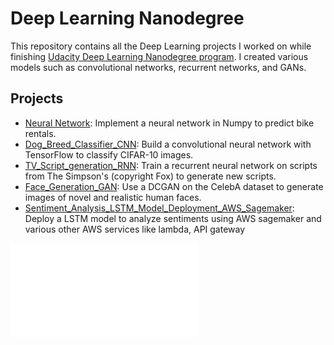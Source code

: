 # Deep Learning Nanodegree 

This repository contains all the Deep Learning projects I worked on while finishing [Udacity Deep Learning Nanodegree program](https://graduation.udacity.com/confirm/NDR5DFKN). I created various models such as convolutional networks, recurrent networks, and GANs.


## Projects

* [Neural Network](https://github.com/rishabhmohan/Deep_Learning_Nanodegree/tree/master/Neural_Network): Implement a neural network in Numpy to predict bike rentals.
* [Dog_Breed_Classifier_CNN](https://github.com/rishabhmohan/Deep_Learning_Nanodegree/tree/master/Dog_Breed_Classifier_CNN): Build a convolutional neural network with TensorFlow to classify CIFAR-10 images.
* [TV_Script_generation_RNN](https://github.com/rishabhmohan/Deep_Learning_Nanodegree/tree/master/TV_Script_generation_RNN): Train a recurrent neural network on scripts from The Simpson's (copyright Fox) to generate new scripts.
* [Face_Generation_GAN](https://github.com/rishabhmohan/Deep_Learning_Nanodegree/tree/master/Face_Generation_GAN): Use a DCGAN on the CelebA dataset to generate images of novel and realistic human faces.
* [Sentiment_Analysis_LSTM_Model_Deployment_AWS_Sagemaker](https://github.com/rishabhmohan/Deep_Learning_Nanodegree/tree/master/Sentiment_Analysis_LSTM_Model_Deployment_AWS_Sagemaker): Deploy a LSTM model to analyze sentiments using AWS sagemaker and various other AWS services like lambda, API gateway

![](Deep_Learning_Nanodegree_Certificate.pdf?raw=true)
